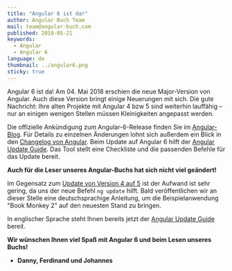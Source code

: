 ```yaml
---
title: "Angular 6 ist da!"
author: Angular Buch Team
mail: team@angular-buch.com
published: 2018-05-21
keywords:
  - Angular
  - Angular 6
language: de
thumbnail: ../angular6.png
sticky: true
---
```


Angular 6 ist da! Am 04. Mai 2018 erschien die neue Major-Version von Angular.
Auch diese Version bringt einige Neuerungen mit sich.
Die gute Nachricht: Ihre alten Projekte mit Angular 4 bzw 5 sind weiterhin
lauffähig – nur an einigen wenigen Stellen müssen Kleinigkeiten angepasst werden.

Die offizielle Ankündigung zum Angular-6-Release finden Sie im
[Angular-Blog](https://blog.angular.io/version-6-of-angular-now-available-cc56b0efa7a4).
Für Details zu einzelnen Änderungen lohnt sich außerdem ein Blick in den
[Changelog von Angular](https://github.com/angular/angular/blob/master/CHANGELOG.md).
Beim Update auf Angular 6 hilft der [Angular Update Guide](https://update.angular.io/).
Das Tool stellt eine Checkliste und die passenden Befehle für das Update bereit.

**Auch für die Leser unseres Angular-Buchs hat sich nicht viel geändert!**

Im Gegensatz zum [Update von Version 4 auf 5](/blog/2017-12-angular5) ist der Aufwand ist sehr gering, da uns der neue Befehl `ng update` hilft.
Bald veröffentlichen wir an dieser Stelle eine deutschsprachige Anleitung, um die Beispielanwendung
"Book Monkey 2" auf den neuesten Stand zu bringen.

In englischer Sprache steht Ihnen bereits jetzt der [Angular Update Guide](https://update.angular.io/) bereit.


**Wir wünschen Ihnen viel Spaß mit Angular 6 und beim Lesen unseres Buchs!**

- __Danny, Ferdinand und Johannes__


